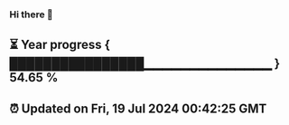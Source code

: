 ### Hi there 👋
⏳ Year progress { ████████████████▁▁▁▁▁▁▁▁▁▁▁▁▁▁ } 54.65 %
---
⏰ Updated on Fri, 19 Jul 2024 00:42:25 GMT
---
